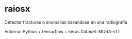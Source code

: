 # raiosx
Detectar fracturas o anomalias basandose en una radiografia

Entorno: Python + tensorflow + keras
Dataset: MURA-v1.1
